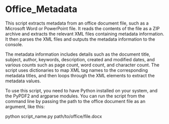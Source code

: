 # Office_Metadata
This script extracts metadata from an office document file, such as a Microsoft Word or PowerPoint file. It reads the contents of the file as a ZIP archive and extracts the relevant XML files containing metadata information. It then parses the XML files and outputs the metadata information to the console.

The metadata information includes details such as the document title, subject, author, keywords, description, created and modified dates, and various counts such as page count, word count, and character count. The script uses dictionaries to map XML tag names to the corresponding metadata titles, and then loops through the XML elements to extract the metadata values.

To use this script, you need to have Python installed on your system, and the PyPDF2 and argparse modules. You can run the script from the command line by passing the path to the office document file as an argument, like this:



python script_name.py path/to/office/file.docx
